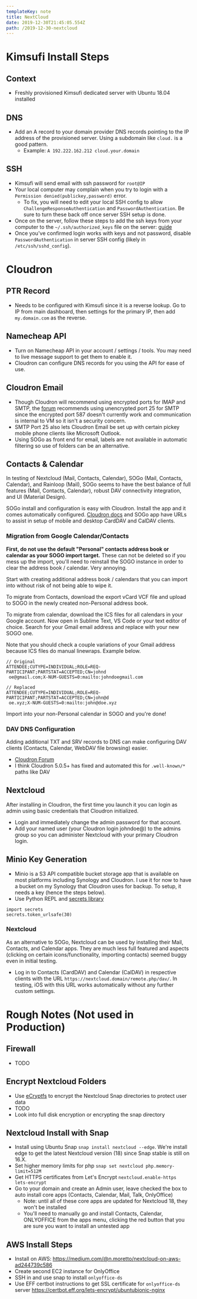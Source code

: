 ```yaml
---
templateKey: note
title: NextCloud
date: 2019-12-30T21:45:05.554Z
path: /2019-12-30-nextcloud
---
```


# Kimsufi Install Steps

## Context

- Freshly provisioned Kimsufi dedicated server with Ubuntu 18.04 installed

## DNS

- Add an A record to your domain provider DNS records pointing to the IP address of the provisioned server. Using a subdomain like `cloud.` is a good pattern.
  - Example: `A 192.222.162.212 cloud.your.domain`

## SSH

- Kimsufi will send email with ssh password for `root@IP`
- Your local computer may complain when you try to login with a `Permission denied(publickey,password)` error.
  - To fix, you will need to edit your local SSH config to allow `ChallengeResponseAuthentication` and `PasswordAuthentication`. Be sure to turn these back off once server SSH setup is done.
- Once on the server, follow these steps to add the ssh keys from your computer to the `~/.ssh/authorized_keys` file on the server: [guide](https://www.cyberciti.biz/faq/how-to-set-up-ssh-keys-on-linux-unix/)
- Once you've confirmed login works with keys and not password, disable `PasswordAuthentication` in server SSH config (likely in `/etc/ssh/sshd_config`).

# Cloudron

## PTR Record

- Needs to be configured with Kimsufi since it is a reverse lookup. Go to IP from main dashboard, then settings for the primary IP, then add `my.domain.com` as the reverse.

## Namecheap API

- Turn on Namecheap API in your account / settings / tools. You may need to live message support to get them to enable it.
- Cloudron can configure DNS records for you using the API for ease of use.

## Cloudron Email

- Though Cloudron will recommend using encrypted ports for IMAP and SMTP, the [forum](https://forum.cloudron.io/topic/1319/nextcloud-email-client-cannot-be-setup) recommends using unencrypted port 25 for SMTP since the encrypted port 587 doesn't currently work and communication is internal to VM so it isn't a security concern.
- SMTP Port 25 also lets Cloudron Email be set up with certain pickey mobile phone clients like Microsoft Outlook.
- Using SOGo as front end for email, labels are not available in automatic filtering so use of folders can be an alternative.

## Contacts & Calendar

In testing of Nextcloud (Mail, Contacts, Calendar), SOGo (Mail, Contacts, Calendar), and Rainloop (Mail), SOGo seems to have the best balance of full features (Mail, Contacts, Calendar), robust DAV connectivity integration, and UI (Material Design).

SOGo install and configuration is easy with Cloudron. Install the app and it comes automatically configured. [Cloudron docs](https://cloudron.io/documentation/apps/sogo/) and SOGo app have URLs to assist in setup of mobile and desktop CardDAV and CalDAV clients.

### Migration from Google Calendar/Contacts

**First, do not use the default "Personal" contacts address book or calendar as your SOGO import target.** These can not be deleted so if you mess up the import, you'll need to reinstall the SOGO instance in order to clear the address book / calendar. Very annoying.

Start with creating additional address book / calendars that you can import into without risk of not being able to wipe it.

To migrate from Contacts, download the export vCard VCF file and upload to SOGO in the newly created non-Personal address book.

To migrate from calendar, download the ICS files for all calendars in your Google account. Now open in Sublime Text, VS Code or your text editor of choice. Search for your Gmail email address and replace with your new SOGO one.

Note that you should check a couple variations of your Gmail address because ICS files do manual linewraps. Example below.

```
// Original
ATTENDEE;CUTYPE=INDIVIDUAL;ROLE=REQ-PARTICIPANT;PARTSTAT=ACCEPTED;CN=johnd
 oe@gmail.com;X-NUM-GUESTS=0:mailto:johndoegmail.com

// Replaced
ATTENDEE;CUTYPE=INDIVIDUAL;ROLE=REQ-PARTICIPANT;PARTSTAT=ACCEPTED;CN=john@d
 oe.xyz;X-NUM-GUESTS=0:mailto:john@doe.xyz
```

Import into your non-Personal calendar in SOGO and you're done!

### DAV DNS Configuration

Adding additional TXT and SRV records to DNS can make configuring DAV clients (Contacts, Calendar, WebDAV file browsing) easier.

- [Cloudron Forum](https://forum.cloudron.io/topic/1296/add-dns-dav-registring/4)
- I think Cloudron 5.0.5+ has fixed and automated this for `.well-known/*` paths like DAV

## Nextcloud

After installing in Cloudron, the first time you launch it you can login as admin using basic credentials that Cloudron initialized.

- Login and immediately change the admin password for that account.
- Add your named user (your Cloudron login johndoe@) to the admins group so you can administer Nextcloud with your primary Cloudron login.

## Minio Key Generation

- Minio is a S3 API compatible bucket storage app that is available on most platforms including Synology and Cloudron. I use it for now to have a bucket on my Synology that Cloudron uses for backup. To setup, it needs a key (hence the steps below).
- Use Python REPL and [secrets library](https://docs.python.org/3/library/secrets.html)

```
import secrets
secrets.token_urlsafe(30)
```

### Nextcloud

As an alternative to SOGo, Nextcloud can be used by installing their Mail, Contacts, and Calendar apps. They are much less full featured and aspects (clicking on certain icons/functionality, importing contacts) seemed buggy even in initial testing.

- Log in to Contacts (CardDAV) and Calendar (CalDAV) in respective clients with the URL `https://nextcloud.domain/remote.php/dav/`. In testing, iOS with this URL works automatically without any further custom settings.

# Rough Notes (Not used in Production)

## Firewall

- TODO

## Encrypt Nextcloud Folders

- Use [eCryptfs](https://help.ubuntu.com/lts/serverguide/ecryptfs.html) to encrypt the Nextcloud Snap directories to protect user data
- TODO
- Look into full disk encryption or encrypting the snap directory

## Nextcloud Install with Snap

- Install using Ubuntu Snap `snap install nextcloud --edge`. We're install edge to get the latest Nextcloud version (18) since Snap stable is still on 16.X.
- Set higher memory limits for php `snap set nextcloud php.memory-limit=512M`
- Get HTTPS certificates from Let's Encrypt `nextcloud.enable-https lets-encrypt`
- Go to your domain and create an Admin user, leave checked the box to auto install core apps (Contacts, Calendar, Mail, Talk, OnlyOffice)
  - Note: until all of these core apps are updated for Nextcloud 18, they won't be installed
  - You'll need to manually go and install Contacts, Calendar, ONLYOFFICE from the apps menu, clicking the red button that you are sure you want to install an untested app

## AWS Install Steps

- Install on AWS: <https://medium.com/@n.moretto/nextcloud-on-aws-ad244739c586>
- Create second EC2 instance for OnlyOffice
- SSH in and use snap to install `onlyoffice-ds`
- Use EFF certbot instructions to get SSL certificate for `onlyoffice-ds` server <https://certbot.eff.org/lets-encrypt/ubuntubionic-nginx>
